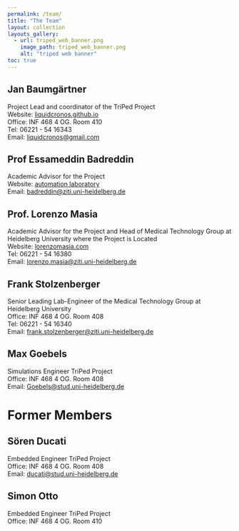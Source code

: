```yaml
---
permalink: /team/
title: "The Team"
layout: collection
layouts_gallery:
  - url: triped_web_banner.png
    image_path: triped_web_banner.png
    alt: "triped web banner"
toc: true
---
```


## Jan Baumgärtner
Project Lead and coordinator of the TriPed Project <br>
Website:  <a href="https://liquidcronos.github.io/"> liquidcronos.github.io</a> <br>
Office: INF 468 4 OG. Room 410 <br>
Tel:  06221 - 54 16343 <br>
Email: liquidcronos@gmail.com <br>  



## Prof Essameddin Badreddin
Academic Advisor for the Project<br>
Website:  <a href="https://www.ziti.uni-heidelberg.de/ziti/en/institute/research/38-ziti-group/menue/560-automation-laboratory">automation laboratory</a> <br>
Email: badreddin@ziti.uni-heidelberg.de

## Prof. Lorenzo Masia 
Academic Advisor for the Project and Head of Medical Technology Group at Heidelberg University where the Project is Located <br>
Website:  <a href="https://www.lorenzomasia.com/">lorenzomasia.com</a> <br>
Tel: 	06221 - 54 16380 <br>
Email: lorenzo.masia@ziti.uni-heidelberg.de


## Frank Stolzenberger
Senior Leading Lab-Engineer of the Medical Technology Group at Heidelberg University <br>
Office: INF 468 4 OG. Room 408 <br> 
Tel:  06221 - 54 16340 <br> 
Email: frank.stolzenberger@ziti.uni-heidelberg.de <br>   
## Max Goebels
Simulations Engineer TriPed Project <br>
Office: INF 468 4 OG. Room 408 <br> 
Email: Goebels@stud.uni-heidelberg.de <br>

# Former Members
## Sören Ducati
Embedded Engineer TriPed Project<br>
Office: INF 468 4 OG. Room 408 <br> 
Email: ducati@stud.uni-heidelberg.de <br>

## Simon Otto
Embedded Engineer TriPed Project<br>
Office: INF 468 4 OG. Room 410 <br> 
